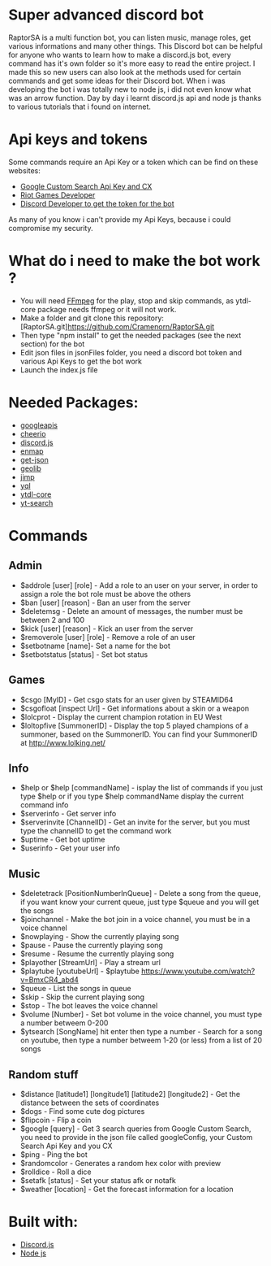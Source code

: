 # Super advanced discord bot

RaptorSA is a multi function bot, you can listen music, manage roles, get various informations and many other things. 
This Discord bot can be helpful for anyone who wants to learn how to make a discord.js bot, every command has it's own folder so it's more easy
to read the entire project. 
I made this so new users can also look at the methods used for certain commands and get some ideas for their Discord bot.
When i was developing the bot i was totally new to node js, i did not even know what was an arrow function. Day by day 
i learnt discord.js api and node js thanks to various tutorials that i found on internet.

# Api keys and tokens

Some commands require an Api Key or a token which can be find on these websites: 

* [Google Custom Search Api Key and CX](https://developers.google.com/custom-search/)
* [Riot Games Developer](https://developer.riotgames.com/)
* [Discord Developer to get the token for the bot](https://discordapp.com/developers/applications/)

As many of you know i can't provide my Api Keys, because i could compromise my security.

# What do i need to make the bot work ?

* You will need [FFmpeg](https://www.ffmpeg.org/) for the play, stop and skip commands, as ytdl-core package needs ffmpeg or it will not work.
* Make a folder and git clone this repository: [RaptorSA.git]https://github.com/Cramenorn/RaptorSA.git
* Then type "npm install" to get the needed packages (see the next section) for the bot
* Edit json files in jsonFiles folder, you need a discord bot token and various Api Keys to get the bot work
* Launch the index.js file

# Needed Packages:
* [googleapis](https://github.com/googleapis/google-api-nodejs-client)
* [cheerio](https://github.com/cheeriojs/cheerio)
* [discord.js](https://github.com/discordjs/discord.js/)
* [enmap](https://github.com/eslachance/enmap)
* [get-json](https://github.com/zeke/get-json)
* [geolib](https://github.com/manuelbieh/Geolib)
* [jimp](https://github.com/oliver-moran/jimp)
* [yql](https://developer.yahoo.com/weather/?guccounter=1#nodejs)
* [ytdl-core](https://github.com/fent/node-ytdl-core)
* [yt-search](https://github.com/talmobi/yt-search)

# Commands

## Admin

* $addrole [user] [role] - Add a role to an user on your server, in order to assign a role the bot role must be above the others
* $ban [user] [reason] - Ban an user from the server
* $deletemsg - Delete an amount of messages, the number must be between 2 and 100
* $kick [user] [reason] - Kick an user from the server
* $removerole [user] [role] - Remove a role of an user
* $setbotname [name]- Set a name for the bot
* $setbotstatus [status] - Set bot status

## Games

* $csgo [MyID] - Get csgo stats for an user given by STEAMID64
* $csgofloat [inspect Url] - Get informations about a skin or a weapon
* $lolcprot - Display the current champion rotation in EU West
* $loltopfive [SummonerID] - Display the top 5 played champions of a summoner, based on the SummonerID. You can find your SummonerID at http://www.lolking.net/

## Info

* $help or $help [commandName] - isplay the list of commands if you just type $help or if you type $help commandName display the current command info
* $serverinfo - Get server info
* $serverinvite [ChannelID] - Get an invite for the server, but you must type the channelID to get the command work
* $uptime - Get bot uptime
* $userinfo - Get your user info

## Music

* $deletetrack [PositionNumberInQueue] - Delete a song from the queue, if you want know your current queue, just type $queue and you will get the songs
* $joinchannel - Make the bot join in a voice channel, you must be in a voice channel
* $nowplaying - Show the currently playing song
* $pause - Pause the currently playing song
* $resume - Resume the currently playing song
* $playother [StreamUrl] - Play a stream url
* $playtube [youtubeUrl] - $playtube https://www.youtube.com/watch?v=BmxCR4_abd4
* $queue - List the songs in queue
* $skip - Skip the current playing song
* $stop - The bot leaves the voice channel
* $volume [Number] - Set bot volume in the voice channel, you must type a number betweem 0-200
* $ytsearch [SongName] hit enter then type a number - Search for a song on youtube, then type a number betweem 1-20 (or less) from a list of 20 songs

## Random stuff

* $distance [latitude1] [longitude1] [latitude2] [longitude2] - Get the distance between the sets of coordinates
* $dogs - Find some cute dog pictures
* $flipcoin - Flip a coin
* $google [query] - Get 3 search queries from Google Custom Search, you need to provide in the json file called googleConfig, your Custom Search Api Key and you CX
* $ping - Ping the bot
* $randomcolor - Generates a random hex color with preview
* $rolldice - Roll a dice
* $setafk [status] - Set your status afk or notafk
* $weather [location] - Get the forecast information for a location

# Built with:
* [Discord.js](https://discord.js.org/#/)
* [Node js](https://nodejs.org/en/)
